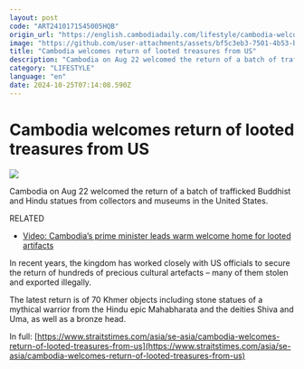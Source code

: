 ```yaml
---
layout: post
code: "ART2410171545005HQB"
origin_url: "https://english.cambodiadaily.com/lifestyle/cambodia-welcomes-return-of-looted-treasures-from-us-189051/"
image: "https://github.com/user-attachments/assets/bf5c3eb3-7501-4b53-bb1a-43d4207a838b"
title: "Cambodia welcomes return of looted treasures from US"
description: "Cambodia on Aug 22 welcomed the return of a batch of trafficked Buddhist and Hindu statues from collectors and museums in the United States. RELATED In recent years, the kingdom has worked closely with US officials to secure the return of hundreds of precious cultural artefacts – many of them stolen and exported illegally. The […]"
category: "LIFESTYLE"
language: "en"
date: 2024-10-25T07:14:08.590Z
---
```


# Cambodia welcomes return of looted treasures from US

 ![](https://github.com/user-attachments/assets/4cfc14a4-fb4e-4872-994f-530d5fa7d933)

Cambodia on Aug 22 welcomed the return of a batch of trafficked Buddhist and Hindu statues from collectors and museums in the United States.

RELATED

*   [Video: Cambodia’s prime minister leads warm welcome home for looted artifacts](https://apnews.com/video/cambodia-united-states-government-hun-manet-metropolitan-museum-of-art-communism-c76a35c8ed144feeb48b2de122c804c6)

In recent years, the kingdom has worked closely with US officials to secure the return of hundreds of precious cultural artefacts – many of them stolen and exported illegally.

The latest return is of 70 Khmer objects including stone statues of a mythical warrior from the Hindu epic Mahabharata and the deities Shiva and Uma, as well as a bronze head.

In full: [https://www.straitstimes.com/asia/se-asia/cambodia-welcomes-return-of-looted-treasures-from-us](https://www.straitstimes.com/asia/se-asia/cambodia-welcomes-return-of-looted-treasures-from-us)